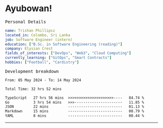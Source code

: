 # Ayubowan!

<samp>Personal Details</samp>

```yaml
name: Trishan Phillipsz
located_in: Colombo, Sri Lanka
job: Software Engineer (intern)
education: ["B.Sc. in Software Engineering (reading)"]
company: Elysian Crest
fields_of_interests: ["DevOps", "Web3", "Cloud Computing"]
currently_learning: ["GitOps", "Smart Contracts"]
hobbies: ["Football", "Cardistry"]
```

<samp>Development breakdown</samp>

<!--START_SECTION:waka-->

```txt
From: 05 May 2024 - To: 14 May 2024

Total Time: 32 hrs 52 mins

TypeScript   27 hrs 56 mins  >>>>>>>>>>>>>>>>>>>>>----   84.74 %
Go           3 hrs 54 mins   >>>----------------------   11.85 %
JSON         22 mins         -------------------------   01.13 %
Markdown     15 mins         -------------------------   00.79 %
YAML         8 mins          -------------------------   00.44 %
```

<!--END_SECTION:waka-->

---
